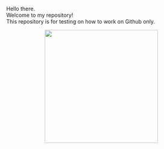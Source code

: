 
Hello there. <br />
Welcome to my repository! <br /> 
This repository is for testing on how to work on Github only. <br />

<p align="center">
  <img width="300" height="300" src="https://github.com/FuengfusinNinnart/test/blob/master/book.jpg">
</p>

